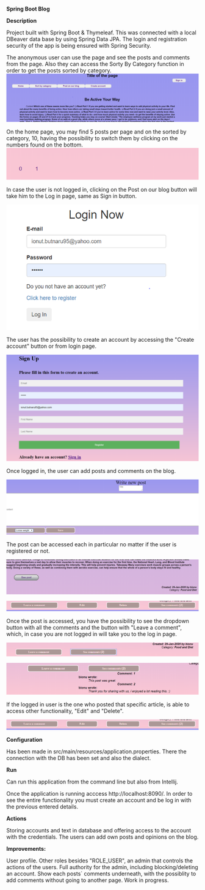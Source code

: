 **Spring Boot Blog**

**Description**

Project built with Spring Boot & Thymeleaf. This was connected with a local DBeaver data base by using Spring Data JPA. The login and registration security of the app is being ensured with Spring Security.

The anonymous user can use the page and see the posts and comments from the page.
Also they can access the Sorty By Category function in order to get the posts sorted by category.
![](images/Capture.PNG) 

On the home page, you may find 5 posts per page and on the sorted by category, 10, having the possibility to switch them by clicking on the numbers found on the bottom.
![](images/paging.PNG)

In case the user is not logged in, clicking on the Post on our blog button will take him to the Log in page, same as Sign in button.

![](images/login.PNG)

The user has the possibility to create an account by accessing the "Create account" button or from login page.

![](images/register.PNG)

Once logged in, the user can add posts and comments on the blog.

![](images/post.PNG)

The post can be accessed each in particular no matter if the user is registered or not.

![](images/seepost.PNG)

![](images/editdelete.PNG)

Once the post is accessed, you have the possibility to see the dropdown button with all the comments and the button with "Leave a comment", which, in case you are not logged in will take you to the log in page.

![](images/comment1.PNG)

![](images/comment2.PNG)

If the logged in user is the one who posted that specific article, is able to access other functionality, "Edit" and "Delete".

![](images/editdelete.PNG)

**Configuration**

Has been made in src/main/resources/application.properties. There the connection with the DB has been set and also the dialect.

**Run**
 
Can run this application from the command line but also from Intellij.
 
Once the application is running acccess http://localhost:8090/.
In order to see the entire functionality you must create an account and be log in with the previous entered details.

**Actions**

Storing accounts and text in database and offering access to the account with the credentials. The users can add own posts and opinions on the blog.

**Improvements:**

User profile.
Other roles besides "ROLE_USER", an admin that controls the actions of the users.
Full authority for the admin, including blocking/deleting an account.
Show each posts` comments underneath, with the possiblity to add comments without going to another page.
Work in progress.


